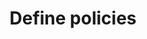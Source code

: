---
title: Define policies
id: define-policies
description: ''
slug: /define-policies 
keywords: 
 - policy
pagination_next: null
pagination_prev: null
last_update: 
   date: 02/10/2022
   author: Patricia McPhee
draft: true
displayed_sidebar: secureWorkforceSidebar
---